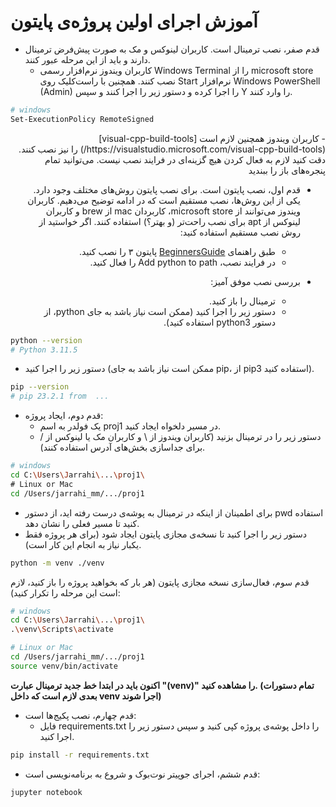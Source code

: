 # آموزش اجرای اولین پروژه‌ی پایتون
  
- قدم صفر، نصب ترمینال است. کاربران لینوکس و مک به صورت پیش‌فرض ترمینال دارند و باید از این مرحله عبور کنند. 
  - کاربران ویندوز نرم‌افزار رسمی Windows Terminal را از microsoft store نصب کنند. همچنین با راست‌کلیک روی Start نرم‌افزار Windows PowerShell (Admin) را اجرا کرده و دستور زیر را اجرا کنند و سپس Y را وارد کنند.
```bash
# windows
Set-ExecutionPolicy RemoteSigned
```
<div dir='rtl'>
  - کاربران ویندوز همچنین لازم است [visual-cpp-build-tools](https://visualstudio.microsoft.com/visual-cpp-build-tools/) را نیز نصب کنند. دقت کنید لازم به فعال کردن هیچ گزینه‌ای در فرایند نصب نیست. می‌توانید تمام پنجره‌های باز را ببندید

- قدم اول، نصب پایتون است. برای نصب پایتون روش‌های مختلف وجود دارد. یکی از این روش‌ها، نصب مستقیم است که در ادامه توضیح می‌دهیم. کاربران ویندوز می‌توانند از microsoft store، کاربردان mac از brew و کاربران لینوکس از apt برای نصب راحت‌تر (و بهتر؟) استفاده کنند. اگر خواستید از روش نصب مستقیم استفاده کنید:
  - طبق راهنمای [BeginnersGuide](https://wiki.python.org/moin/BeginnersGuide/Download) پایتون ۳ را نصب کنید.
  - در فرایند نصب، Add python to path را فعال کنید.

- بررسی نصب موفق آمیز:
  - ترمینال را باز کنید.
  - دستور زیر را اجرا کنید (ممکن است نیاز باشد به جای python، از دستور python3 استفاده کنید).
</div>

```bash
python --version
# Python 3.11.5
```
  - دستور زیر را اجرا کنید (ممکن است نیاز باشد به جای pip، از pip3 استفاده کنید).
```bash
pip --version
# pip 23.2.1 from  ...
```
- قدم دوم، ایجاد پروژه:
  - یک فولدر به اسم proj1 در مسیر دلخواه ایجاد کنید.
  - دستور زیر را در ترمینال بزنید (کاربران ویندوز از \ و کاربران مک یا لینوکس از / برای جداسازی بخش‌های آدرس استفاده کنند).
```bash
# windows
cd C:\Users\Jarrahi\...\proj1\
# Linux or Mac
cd /Users/jarrahi_mm/.../proj1
```
  - برای اطمینان از اینکه در ترمینال به پوشه‌ی درست رفته اید، از دستور pwd استفاده کنید تا مسیر فعلی را نشان دهد.
  - دستور زیر را اجرا کنید تا نسخه‌ی مجازی پایتون ایجاد شود (برای هر پروژه فقط یکبار نیاز به انجام این کار است).
```bash
python -m venv ./venv
```

قدم سوم، فعال‌سازی نسخه مجازی پایتون (هر بار که بخواهید پروژه را باز کنید، لازم است این مرحله را تکرار کنید):

```bash
# windows
cd C:\Users\Jarrahi\...\proj1\
.\venv\Scripts\activate

# Linux or Mac
cd /Users/jarrahi_mm/.../proj1
source venv/bin/activate
```
**اکنون باید در ابتدا خط جدید ترمینال عبارت "(venv)" را مشاهده کنید. (تمام دستورات بعدی لازم است که داخل venv اجرا شوند)**

- قدم چهارم، نصب پکیج‌ها است:
  - فایل requirements.txt را داخل پوشه‌ی پروژه کپی کنید و سپس دستور زیر را اجرا کنید.

```bash
pip install -r requirements.txt
```
- قدم ششم، اجرای جوپیتر نوت‌بوک و شروع به برنامه‌نویسی است:
```bash
jupyter notebook
```
